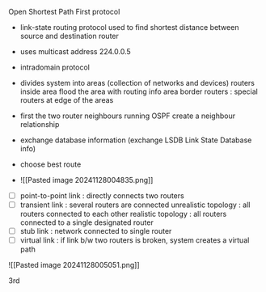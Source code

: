 Open Shortest Path First protocol

- link-state routing protocol used to find shortest distance between source and destination router
- uses multicast address 224.0.0.5
- intradomain protocol
- divides system into areas (collection of networks and devices)
	  routers inside area flood the area with routing info
	  area border routers : special routers at edge of the areas

- first the two router neighbours running OSPF create a neighbour relationship
- exchange database information (exchange LSDB Link State Database info)
- choose best route
- ![[Pasted image 20241128004835.png]]

- [ ] point-to-point link : directly connects two routers
- [ ] transient link : several routers are connected
	unrealistic topology : all routers connected to each other
	realistic topology : all routers connected to a single designated router
- [ ] stub link : network connected to single router
- [ ] virtual link : if link b/w two routers is broken, system creates a virtual path

![[Pasted image 20241128005051.png]]

3rd